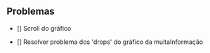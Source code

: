 ## Problemas
- [] Scroll do gráfico

- [] Resolver problema dos 'drops' do gráfico da muitaInformação